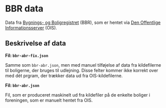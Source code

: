 
# BBR data

Data fra [Bygnings- og Boligregistret](https://bbr.dk/) (BBR), som er hentet via [Den Offentlige Informationsserver](https://ois.dk/) (OIS).

## Beskrivelse af data

__Fil: `bbr-abr-fix.json`__

Samme som `bbr-abr.json`, men med manuel tilføjelse af data fra kildefilerne til boligerne, der bruges til udlejning. Disse felter kommer ikke korrekt over med dét prgram, der trækker data ud fra OIS-kildefilerne.

__Fil: `bbr-abr.json`__

Fil, som er produceret maskinelt ud fra kildefiler på de enkelte boliger i foreningen, som er manuelt hentet fra OIS.

